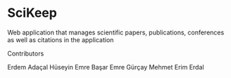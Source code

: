 # SciKeep
 Web application that manages scientific papers, publications, conferences as well as citations in the application


Contributors

Erdem Adaçal 
Hüseyin Emre Başar 
Emre Gürçay 
Mehmet Erim Erdal
